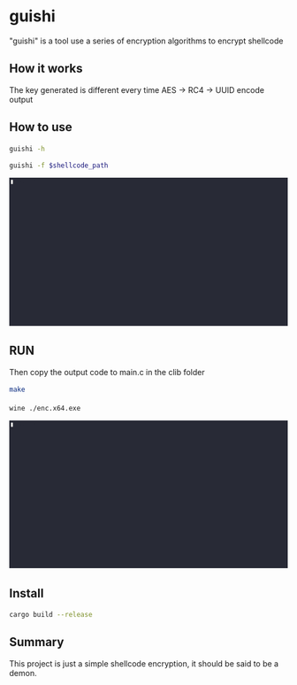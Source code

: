 # guishi

"guishi" is a tool use a series of encryption algorithms to encrypt shellcode

## How it works

The key generated is different every time
AES -> RC4 -> UUID encode output

## How to use

```bash
guishi -h
```

```bash
guishi -f $shellcode_path
```

![run](guishi.gif)

## RUN

Then copy the output code to main.c in the clib folder

```bash
make

wine ./enc.x64.exe
```

![run](enc.gif)

## Install

```bash
cargo build --release
```

## Summary

This project is just a simple shellcode encryption, it should be said to be a demon.
